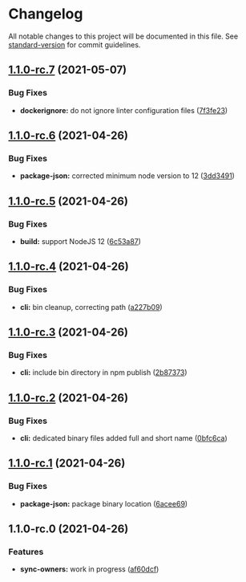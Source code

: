 # Changelog

All notable changes to this project will be documented in this file. See [standard-version](https://github.com/conventional-changelog/standard-version) for commit guidelines.

## [1.1.0-rc.7](https://github.com/petermetz/github-organization-automation-tool/compare/v1.1.0-rc.6...v1.1.0-rc.7) (2021-05-07)


### Bug Fixes

* **dockerignore:** do not ignore linter configuration files ([7f3fe23](https://github.com/petermetz/github-organization-automation-tool/commit/7f3fe23d9f1891add8d0d4d8433714298aa17ee7))

## [1.1.0-rc.6](https://github.com/petermetz/github-organization-automation-tool/compare/v1.1.0-rc.5...v1.1.0-rc.6) (2021-04-26)


### Bug Fixes

* **package-json:** corrected minimum node version to 12 ([3dd3491](https://github.com/petermetz/github-organization-automation-tool/commit/3dd349142d71c9f5d0114d99e9c473a29c53d26f))

## [1.1.0-rc.5](https://github.com/petermetz/github-organization-automation-tool/compare/v1.1.0-rc.4...v1.1.0-rc.5) (2021-04-26)


### Bug Fixes

* **build:** support NodeJS 12 ([6c53a87](https://github.com/petermetz/github-organization-automation-tool/commit/6c53a87a66f20eebc8edf7ced7e60ab3561d465b))

## [1.1.0-rc.4](https://github.com/petermetz/github-organization-automation-tool/compare/v1.1.0-rc.3...v1.1.0-rc.4) (2021-04-26)


### Bug Fixes

* **cli:** bin cleanup, correcting path ([a227b09](https://github.com/petermetz/github-organization-automation-tool/commit/a227b09890233171dee24294a8c69b31b9cde691))

## [1.1.0-rc.3](https://github.com/petermetz/github-organization-automation-tool/compare/v1.1.0-rc.2...v1.1.0-rc.3) (2021-04-26)


### Bug Fixes

* **cli:** include bin directory in npm publish ([2b87373](https://github.com/petermetz/github-organization-automation-tool/commit/2b873732d77a1ac41239c3fbfc92a448ec19333d))

## [1.1.0-rc.2](https://github.com/petermetz/github-organization-automation-tool/compare/v1.1.0-rc.1...v1.1.0-rc.2) (2021-04-26)


### Bug Fixes

* **cli:** dedicated binary files added full and short name ([0bfc6ca](https://github.com/petermetz/github-organization-automation-tool/commit/0bfc6cac9b3432e440c8d7bc429dbc416cf42a61))

## [1.1.0-rc.1](https://github.com/petermetz/github-organization-automation-tool/compare/v1.1.0-rc.0...v1.1.0-rc.1) (2021-04-26)


### Bug Fixes

* **package-json:** package binary location ([6acee69](https://github.com/petermetz/github-organization-automation-tool/commit/6acee6923fd27c56c1ff6db7235209bae095c31a))

## 1.1.0-rc.0 (2021-04-26)


### Features

* **sync-owners:** work in progress ([af60dcf](https://github.com/petermetz/github-organization-automation-tool/commit/af60dcfbf7e26806fa9206e6fa2cfc2dccee2aca))
